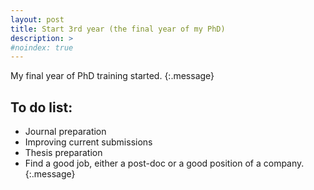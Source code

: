 ```yaml
---
layout: post
title: Start 3rd year (the final year of my PhD)
description: >
#noindex: true
---
```


My final year of PhD training started. 
{:.message}


## To do list: 
* Journal preparation
* Improving current submissions
* Thesis preparation
* Find a good job, either a post-doc or a good position of a company.  
{:.message}

